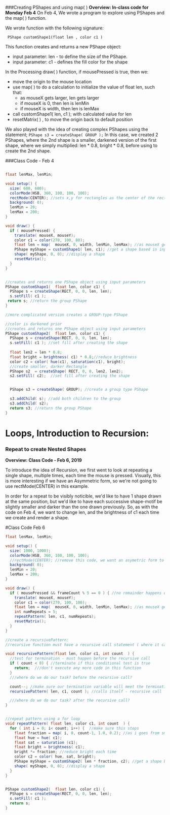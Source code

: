 ###Creating PShapes and using map( )
**Overview: In-class code for Monday Feb 4** 
On Feb 4, We wrote a program to explore using PShapes and the map( ) function.  

We wrote function with the following signature:
 
 ` PShape customShape1(float len , color c1 )` 
 
 This function creates and returns a new PShape object:
   
   - input parameter: len - to define the size of the PShape.
   - input parameter: c1 - defines the fill color for the shape
 
In the Processing draw( ) function, if mousePressed is true, then we:
   - move the origin to the mouse location
   - use map( ) to do a calculation to initialize the value of float len, such that:
     - as mouseX gets larger, len gets larger 
     - if mouseX is 0, then len is lenMin
     - if mouseX is width, then len is lenMax
   - call customShape1(  len, c1 ); with calculated value for len 
   - resetMatrix( ) , to move the origin back to default position
    
 We also played with the idea of creating complex PShapes using the statement; `PShape s3 = createShape( GROUP );`
In this case, we created 2 PShapes, where the 2nd shape is a smaller, darkened version of the first shape, where we simply multiplied: len * 0.8, bright * 0.8, before using to create the 2nd shape.

###Class Code - Feb 4

```java

float lenMax, lenMin;

void setup() {
  size( 600, 600);
  colorMode(HSB, 360, 100, 100, 100);
  rectMode(CENTER); //sets x,y for rectangles as the center of the rectangle
  background( 0);
  lenMin = 20;
  lenMax = 200;
}

void draw() {
  if ( mousePressed) {
    translate( mouseX, mouseY);
    color c1 = color(270, 100, 80);
    float len = map(  mouseX, 0, width, lenMin, lenMax); //as mouseX gets bigger, len gets bigger
    PShape myShape = customShape1( len, c1); //get a shape based in input values: float len, color c1
    shape( myShape, 0, 0); //display a shape
    resetMatrix();
  }
}


//creates and returns one PShape object using input parameters
PShape customShape1(  float len, color c1) {
  PShape s = createShape(RECT, 0, 0, len, len);
  s.setFill( c1 );
 return s; //return the group PShape
}

//more complicated version creates a GROUP-type PShape

//color is darkened prior
//creates and returns one PShape object using input parameters
PShape customShape2(  float len, color c1) {
  PShape s = createShape(RECT, 0, 0, len, len);
  s.setFill( c1 ); //set fill after creating the shape
  
  float len2 = len * 0.8;
  float bright = brightness( c1) * 0.8;//reduce brightness
  color c2 = color( hue(c1), saturation(c1), bright);
  //create smaller, darker Rectangle
  PShape s2  = createShape( RECT, 0, 0, len2, len2);
  s2.setFill( c2);  //set fill after creating the shape


  PShape s3 = createShape( GROUP); //create a group type PShape

  s3.addChild( s); //add both children to the group
  s3.addChild( s2);
  return s3; //return the group PShape
}


```

# Loops, Introduction to Recursion:  
### Repeat to create Nested Shapes

**Overview: Class Code - Feb 6, 2019**

To introduce the idea of Recursion, we first went to look at repeating a single shape, multiple times, each time the mouse is pressed.  Visually, this is more interesting if we have an Asymmetric form, so we're not going to use rectMode(CENTER) in this example. 

In order for a repeat to be visibly noticible, we'd like to have 1 shape drawn at the same position, but we'd like to have each successive shape-motif be slightly smaller and darker than the one drawn previously.  So, as with the code on Feb 4, we want to change len, and the brightness of c1 each time we create and render a shape.


#Class Code Feb 6
```java
float lenMax, lenMin;

void setup() {
  size( 1000, 1000);
  colorMode(HSB, 360, 100, 100, 100);
  //rectMode(CENTER); //remove this code, we want an asymetric form to create interesting patterns
  background( 0);
  lenMin = 20;
  lenMax = 200;
}

void draw() {
  if ( mousePressed && frameCount % 5 == 0 ) { //no remainder happens every 10 frames
    translate( mouseX, mouseY);
    color c1 = color(270, 100, 100);
    float len = map(  mouseX, 0, width, lenMin, lenMax); //as mouseX gets bigger, len gets bigger
    int numRepeats = 5;
    repeatPattern( len, c1, numRepeats);
    resetMatrix();
  }
}

//create a recursivePattern: 
//recursive function must have a recursive call statement ( where it calls itself)

void recursivePattern(float len, color c1, int count  ) {
  //test for termination - must happen before the recursive call
  if ( count < 0) { //terminate if this conditional test is true
    return;  ///don't execute any more code in this function
  }
  ///where do we do our task? before the recursive call?

  count--; //make sure our termination variable will meet the termination stop condition
  recursivePattern( len, c1, count ); //calls itself - recursive call

  ///where do we do our task? after the recursive call?
}


//repeat pattern using a for loop
void repeatPattern( float len, color c1, int count  ) {
  for ( int i = 0; i< count; i++) {  //make sure this stops
    float fraction = map( i, 0, count-1, 1.0, 0.2); //as i goes from small to big, len should go from big to small
    float hue = hue( c1);
    float sat = saturation (c1);
    float bright = brightness( c1);
    bright *= fraction; //reduce bright each time 
    color c2 = color( hue, sat, bright);
    PShape myShape = customShape2( len * fraction, c2); //get a shape based in input values: float len, color c1
    shape( myShape, 0, 0); //display a shape
  }
}


PShape customShape2(  float len, color c1) {
  PShape s = createShape(RECT, 0, 0, len, len);
  s.setFill( c1 );
  return s;
}


```


